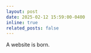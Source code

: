 ```yaml
---
layout: post
date: 2025-02-12 15:59:00-0400
inline: true
related_posts: false
---
```


A website is born.
